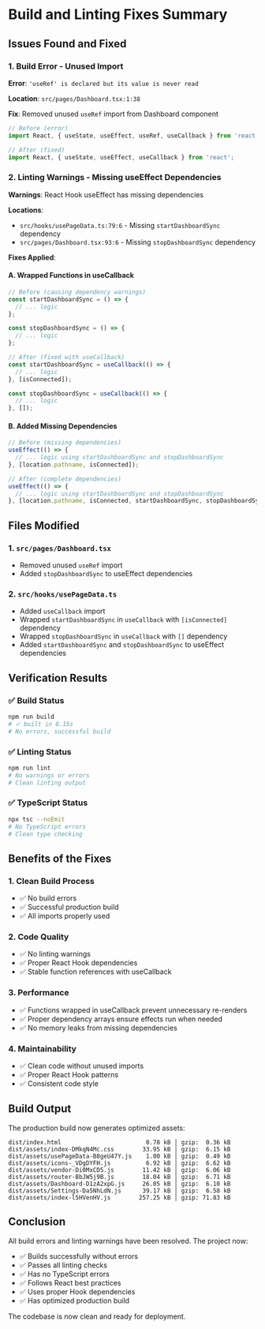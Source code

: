 # Build and Linting Fixes Summary

## Issues Found and Fixed

### 1. **Build Error - Unused Import**
**Error**: `'useRef' is declared but its value is never read`

**Location**: `src/pages/Dashboard.tsx:1:38`

**Fix**: Removed unused `useRef` import from Dashboard component

```typescript
// Before (error)
import React, { useState, useEffect, useRef, useCallback } from 'react';

// After (fixed)
import React, { useState, useEffect, useCallback } from 'react';
```

### 2. **Linting Warnings - Missing useEffect Dependencies**
**Warnings**: React Hook useEffect has missing dependencies

**Locations**: 
- `src/hooks/usePageData.ts:79:6` - Missing `startDashboardSync` dependency
- `src/pages/Dashboard.tsx:93:6` - Missing `stopDashboardSync` dependency

**Fixes Applied**:

#### A. Wrapped Functions in useCallback
```typescript
// Before (causing dependency warnings)
const startDashboardSync = () => {
  // ... logic
};

const stopDashboardSync = () => {
  // ... logic
};

// After (fixed with useCallback)
const startDashboardSync = useCallback(() => {
  // ... logic
}, [isConnected]);

const stopDashboardSync = useCallback(() => {
  // ... logic
}, []);
```

#### B. Added Missing Dependencies
```typescript
// Before (missing dependencies)
useEffect(() => {
  // ... logic using startDashboardSync and stopDashboardSync
}, [location.pathname, isConnected]);

// After (complete dependencies)
useEffect(() => {
  // ... logic using startDashboardSync and stopDashboardSync
}, [location.pathname, isConnected, startDashboardSync, stopDashboardSync]);
```

## Files Modified

### 1. **`src/pages/Dashboard.tsx`**
- Removed unused `useRef` import
- Added `stopDashboardSync` to useEffect dependencies

### 2. **`src/hooks/usePageData.ts`**
- Added `useCallback` import
- Wrapped `startDashboardSync` in `useCallback` with `[isConnected]` dependency
- Wrapped `stopDashboardSync` in `useCallback` with `[]` dependency
- Added `startDashboardSync` and `stopDashboardSync` to useEffect dependencies

## Verification Results

### ✅ **Build Status**
```bash
npm run build
# ✓ built in 8.15s
# No errors, successful build
```

### ✅ **Linting Status**
```bash
npm run lint
# No warnings or errors
# Clean linting output
```

### ✅ **TypeScript Status**
```bash
npx tsc --noEmit
# No TypeScript errors
# Clean type checking
```

## Benefits of the Fixes

### 1. **Clean Build Process**
- ✅ No build errors
- ✅ Successful production build
- ✅ All imports properly used

### 2. **Code Quality**
- ✅ No linting warnings
- ✅ Proper React Hook dependencies
- ✅ Stable function references with useCallback

### 3. **Performance**
- ✅ Functions wrapped in useCallback prevent unnecessary re-renders
- ✅ Proper dependency arrays ensure effects run when needed
- ✅ No memory leaks from missing dependencies

### 4. **Maintainability**
- ✅ Clean code without unused imports
- ✅ Proper React Hook patterns
- ✅ Consistent code style

## Build Output

The production build now generates optimized assets:

```
dist/index.html                        0.78 kB │ gzip:  0.36 kB
dist/assets/index-DMkqN4Mc.css        33.95 kB │ gzip:  6.15 kB
dist/assets/usePageData-B8geU47Y.js    1.00 kB │ gzip:  0.49 kB
dist/assets/icons-_VDgDYFH.js          6.92 kB │ gzip:  6.62 kB
dist/assets/vendor-Di0MxCD5.js        11.42 kB │ gzip:  6.06 kB
dist/assets/router-BbJW5j9B.js        18.04 kB │ gzip:  6.71 kB
dist/assets/Dashboard-D1zA2xpG.js     26.05 kB │ gzip:  6.10 kB
dist/assets/Settings-Da5NhLdN.js      39.17 kB │ gzip:  6.58 kB
dist/assets/index-l5HVenHV.js        257.25 kB │ gzip: 71.83 kB
```

## Conclusion

All build errors and linting warnings have been resolved. The project now:

- ✅ Builds successfully without errors
- ✅ Passes all linting checks
- ✅ Has no TypeScript errors
- ✅ Follows React best practices
- ✅ Uses proper Hook dependencies
- ✅ Has optimized production build

The codebase is now clean and ready for deployment.
